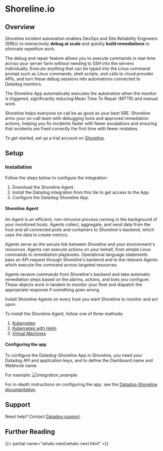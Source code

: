 # Shoreline.io

## Overview

Shoreline incident automation enables DevOps and Site Reliability Engineers (SREs) to interactively **debug at scale** and quickly **build remediations** to eliminate repetitive work.

The debug and repair feature allows you to execute commands in real-time across your server farm without needing to SSH into the servers individually. Execute anything that can be typed into the Linux command prompt such as Linux commands, shell scripts, and calls to cloud provider APIs, and turn these debug sessions into automations connected to Datadog monitors.

The Shoreline App automatically executes the automation when the monitor is triggered, significantly reducing Mean Time To Repair (MTTR) and manual work.

Shoreline helps everyone on call be as good as your best SRE. Shoreline arms your on-call team with debugging tools and approved remediation actions, helping you fix incidents faster with fewer escalations and ensuring that incidents are fixed correctly the first time with fewer mistakes.

To get started, set up a trial account on [Shoreline][3].
## Setup

### Installation

Follow the steps below to configure the integration:

1. Download the Shoreline Agent.
2. Install the Datadog integration from this tile to get access to the App.
2. Configure the Datadog-Shoreline App.


#### Shoreline Agent

An Agent is an efficient, non-intrusive process running in the background of your monitored hosts. Agents collect, aggregate, and send data from the host and all connected pods and containers to Shoreline's backend, which uses the data to create metrics.

Agents serve as the secure link between Shoreline and your environment's resources. Agents can execute actions on your behalf, from simple Linux commands to remediation playbooks. Operational language statements pass an API request through Shoreline's backend and to the relevant Agents which execute the command across targeted resources.

Agents receive commands from Shoreline's backend and take automatic remediation steps based on the alarms, actions, and bots you configure. These objects work in tandem to monitor your fleet and dispatch the appropriate response if something goes wrong.

Install Shoreline Agents on every host you want Shoreline to monitor and act upon. 

To install the Shoreline Agent, follow one of three methods:

1. [Kubernetes][5]
2. [Kubernetes with Helm][6]
3. [Virtual Machines][7]


#### Configuring the app

To configure the Datadog-Shoreline App in Shoreline, you need your Datadog API and application keys, and to define the Dashboard name and Webhook name.

For example:
![integration_example](https://raw.githubusercontent.com/DataDog/integrations-extras/master/shoreline/images/integrate_shoreline_and_datadog.png)

For in-depth instructions on configuring the app, see the [Datadog-Shoreline documentation][4].

## Support

Need help? Contact [Datadog support][2].

## Further Reading

{{< partial name="whats-next/whats-next.html" >}}

[1]: https://raw.githubusercontent.com/DataDog/integrations-extras/master/shoreline/images/integrate_shoreline_and_datadog.png
[2]: https://docs.datadoghq.com/help/
[3]: https://shoreline.io/datadog?source=DatadogIntTile
[4]: https://docs.shoreline.io/integrations/datadog
[5]: https://docs.shoreline.io/installation/kubernetes
[6]: https://docs.shoreline.io/installation/kubernetes#install-with-helm
[7]: https://docs.shoreline.io/installation/virtual-machines
[8]: https://raw.githubusercontent.com/DataDog/integrations-extras/master/shoreline/images/link_icon.svg
[9]: https://docs.shoreline.io/
[10]: /account/settings#integrations/shoreline
